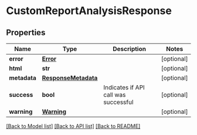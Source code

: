 # CustomReportAnalysisResponse

## Properties
Name | Type | Description | Notes
------------ | ------------- | ------------- | -------------
**error** | [**Error**](Error.md) |  | [optional] 
**html** | **str** |  | [optional] 
**metadata** | [**ResponseMetadata**](ResponseMetadata.md) |  | [optional] 
**success** | **bool** | Indicates if API call was successful | [optional] 
**warning** | [**Warning**](Warning.md) |  | [optional] 

[[Back to Model list]](../README.md#documentation-for-models) [[Back to API list]](../README.md#documentation-for-api-endpoints) [[Back to README]](../README.md)


